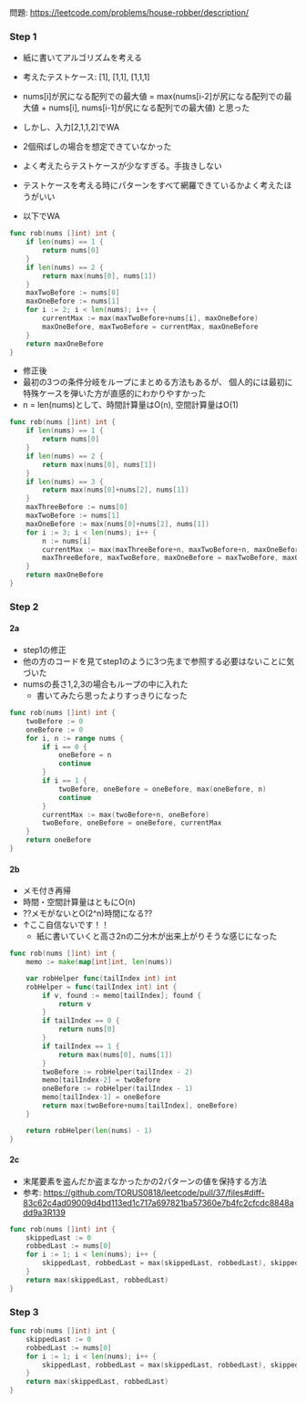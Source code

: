 問題: https://leetcode.com/problems/house-robber/description/

### Step 1
- 紙に書いてアルゴリズムを考える
- 考えたテストケース: [1], [1,1], [1,1,1]
- nums[i]が尻になる配列での最大値 =
 max(nums[i-2]が尻になる配列での最大値 + nums[i], nums[i-1]が尻になる配列での最大値)
 と思った
- しかし、入力[2,1,1,2]でWA
- 2個飛ばしの場合を想定できていなかった
- よく考えたらテストケースが少なすぎる。手抜きしない
- テストケースを考える時にパターンをすべて網羅できているかよく考えたほうがいい

- 以下でWA
```Go
func rob(nums []int) int {
	if len(nums) == 1 {
		return nums[0]
	}
	if len(nums) == 2 {
		return max(nums[0], nums[1])
	}
	maxTwoBefore := nums[0]
	maxOneBefore := nums[1]
	for i := 2; i < len(nums); i++ {
		currentMax := max(maxTwoBefore+nums[i], maxOneBefore)
		maxOneBefore, maxTwoBefore = currentMax, maxOneBefore
	}
	return maxOneBefore
}
```

- 修正後
- 最初の3つの条件分岐をループにまとめる方法もあるが、
個人的には最初に特殊ケースを弾いた方が直感的にわかりやすかった
- n = len(nums)として、時間計算量はO(n), 空間計算量はO(1)
```Go
func rob(nums []int) int {
	if len(nums) == 1 {
		return nums[0]
	}
	if len(nums) == 2 {
		return max(nums[0], nums[1])
	}
	if len(nums) == 3 {
		return max(nums[0]+nums[2], nums[1])
	}
	maxThreeBefore := nums[0]
	maxTwoBefore := nums[1]
	maxOneBefore := max(nums[0]+nums[2], nums[1])
	for i := 3; i < len(nums); i++ {
		n := nums[i]
		currentMax := max(maxThreeBefore+n, maxTwoBefore+n, maxOneBefore)
		maxThreeBefore, maxTwoBefore, maxOneBefore = maxTwoBefore, maxOneBefore, currentMax
	}
	return maxOneBefore
}
```

### Step 2

#### 2a
- step1の修正
- 他の方のコードを見てstep1のように3つ先まで参照する必要はないことに気づいた
- numsの長さ1,2,3の場合もループの中に入れた
	- 書いてみたら思ったよりすっきりになった

```Go
func rob(nums []int) int {
	twoBefore := 0
	oneBefore := 0
	for i, n := range nums {
		if i == 0 {
			oneBefore = n
			continue
		}
		if i == 1 {
			twoBefore, oneBefore = oneBefore, max(oneBefore, n)
			continue
		}
		currentMax := max(twoBefore+n, oneBefore)
		twoBefore, oneBefore = oneBefore, currentMax
	}
	return oneBefore
}
```

#### 2b
- メモ付き再帰
- 時間・空間計算量はともにO(n)
- ??メモがないとO(2^n)時間になる??
- ↑ここ自信ないです！！
	- 紙に書いていくと高さ2nの二分木が出来上がりそうな感じになった

```Go
func rob(nums []int) int {
	memo := make(map[int]int, len(nums))

	var robHelper func(tailIndex int) int
	robHelper = func(tailIndex int) int {
		if v, found := memo[tailIndex]; found {
			return v
		}
		if tailIndex == 0 {
			return nums[0]
		}
		if tailIndex == 1 {
			return max(nums[0], nums[1])
		}
		twoBefore := robHelper(tailIndex - 2)
		memo[tailIndex-2] = twoBefore
		oneBefore := robHelper(tailIndex - 1)
		memo[tailIndex-1] = oneBefore
		return max(twoBefore+nums[tailIndex], oneBefore)
	}

	return robHelper(len(nums) - 1)
}
```

#### 2c
- 末尾要素を盗んだか盗まなかったかの2パターンの値を保持する方法
- 参考: https://github.com/TORUS0818/leetcode/pull/37/files#diff-83c62c4ad09009d4bd113ed1c717a697821ba57360e7b4fc2cfcdc8848add9a3R139

```Go
func rob(nums []int) int {
	skippedLast := 0
	robbedLast := nums[0]
	for i := 1; i < len(nums); i++ {
		skippedLast, robbedLast = max(skippedLast, robbedLast), skippedLast+nums[i]
	}
	return max(skippedLast, robbedLast)
}
```

### Step 3
```Go
func rob(nums []int) int {
	skippedLast := 0
	robbedLast := nums[0]
	for i := 1; i < len(nums); i++ {
		skippedLast, robbedLast = max(skippedLast, robbedLast), skippedLast+nums[i]
	}
	return max(skippedLast, robbedLast)
}
```